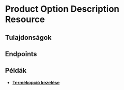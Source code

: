 # Product Option Description Resource

## Tulajdonságok

<ResourceProperties :resource="'product_option_description'" :lang="'hu'"/>

## Endpoints

[//]: <> (GET ENDPOINT)
<ResourceEndpoint :resource="'product_option_description'" :endpoint="'get'" :lang="'hu'">

<template v-slot:responseJSON>

<<< @/docs/fixtures/api/product_option_description/response/json/get_id.json

</template>

<template v-slot:responseXML>

<<< @/docs/fixtures/api/product_option_description/response/xml/get_id.xml

</template>

</ResourceEndpoint>

[//]: <> (GETCOLLECTION ENDPOINT)
<ResourceEndpoint :resource="'product_option_description'" :endpoint="'getCollection'" :lang="'hu'">

<template v-slot:responseJSON>

<<< @/docs/fixtures/api/product_option_description/response/json/get_page.json

</template>

<template v-slot:responseXML>

<<< @/docs/fixtures/api/product_option_description/response/xml/get_page.xml

</template>

</ResourceEndpoint>

[//]: <> (POST ENDPOINT)
<ResourceEndpoint :resource="'product_option_description'" :endpoint="'post'" :lang="'hu'">

<template v-slot:request>

<<< @/docs/fixtures/api/product_option_description/request/post.json

</template>

<template v-slot:responseJSON>

<<< @/docs/fixtures/api/product_option_description/response/json/get_id.json

</template>

<template v-slot:responseXML>

<<< @/docs/fixtures/api/product_option_description/response/xml/get_id.xml

</template>

</ResourceEndpoint>

[//]: <> (PUT ENDPOINT)
<ResourceEndpoint :resource="'product_option_description'" :endpoint="'put'" :lang="'hu'">

<template v-slot:request>

<<< @/docs/fixtures/api/product_option_description/request/put.json

</template>

<template v-slot:responseJSON>

<<< @/docs/fixtures/api/product_option_description/response/json/get_id.json

</template>

<template v-slot:responseXML>

<<< @/docs/fixtures/api/product_option_description/response/xml/get_id.xml

</template>

</ResourceEndpoint>

[//]: <> (DELETE ENDPOINT)
<ResourceEndpoint :resource="'product_option_description'" :endpoint="'delete'" :lang="'hu'"/>

## Példák

- [**Termékopció kezelése**](../development/api-examples/07_product_option.md)

